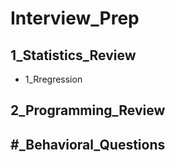 # Interview_Prep

## 1_Statistics_Review

- 1_Rregression

## 2_Programming_Review

## #_Behavioral_Questions
